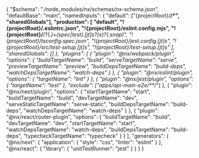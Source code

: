 {
  "$schema": "./node_modules/nx/schemas/nx-schema.json",
  "defaultBase": "main",
  "namedInputs": {
    "default": ["{projectRoot}/**/*", "sharedGlobals"],
    "production": [
      "default",
      "!{projectRoot}/.eslintrc.json",
      "!{projectRoot}/eslint.config.mjs",
      "!{projectRoot}/**/?(*.)+(spec|test).[jt]s?(x)?(.snap)",
      "!{projectRoot}/tsconfig.spec.json",
      "!{projectRoot}/jest.config.[jt]s",
      "!{projectRoot}/src/test-setup.[jt]s",
      "!{projectRoot}/test-setup.[jt]s"
    ],
    "sharedGlobals": []
  },
  "plugins": [
    {
      "plugin": "@nx/webpack/plugin",
      "options": {
        "buildTargetName": "build",
        "serveTargetName": "serve",
        "previewTargetName": "preview",
        "buildDepsTargetName": "build-deps",
        "watchDepsTargetName": "watch-deps"
      }
    },
    {
      "plugin": "@nx/eslint/plugin",
      "options": {
        "targetName": "lint"
      }
    },
    {
      "plugin": "@nx/jest/plugin",
      "options": {
        "targetName": "test"
      },
      "exclude": ["apps/api-main-e2e/**/*"]
    },
    {
      "plugin": "@nx/next/plugin",
      "options": {
        "startTargetName": "start",
        "buildTargetName": "build",
        "devTargetName": "dev",
        "serveStaticTargetName": "serve-static",
        "buildDepsTargetName": "build-deps",
        "watchDepsTargetName": "watch-deps"
      }
    },
    {
      "plugin": "@nx/react/router-plugin",
      "options": {
        "buildTargetName": "build",
        "devTargetName": "dev",
        "startTargetName": "start",
        "watchDepsTargetName": "watch-deps",
        "buildDepsTargetName": "build-deps",
        "typecheckTargetName": "typecheck"
      }
    }
  ],
  "generators": {
    "@nx/next": {
      "application": {
        "style": "css",
        "linter": "eslint"
      }
    },
    "@nx/react": {
      "library": {
        "unitTestRunner": "jest"
      }
    }
  }
}
